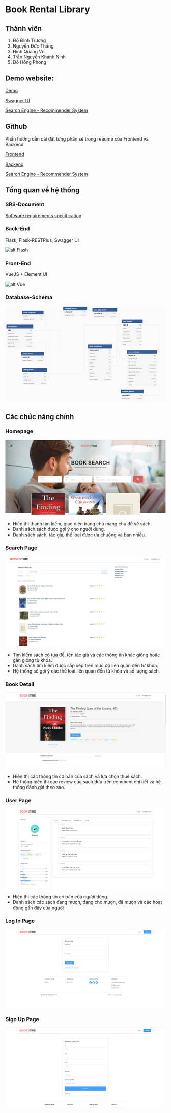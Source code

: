 # Book Rental Library

## Thành viên
1. Đỗ Đình Trường 
2. Nguyễn Đức Thắng
3. Đinh Quang Vũ
4. Trần Nguyễn Khánh Ninh
5. Đỗ Hồng Phong

## Demo website:
[Demo](http://bookstime.codes)

[Swagger UI](http://bookstime.codes:5000)

[Search Engine - Recommender System](http://bookstime.codes:1910)

## Github

Phần hướng dẫn cài đặt từng phần sẽ trong readme của Frontend và Backend

[Frontend](https://github.com/truongdo619/UET_BookRentalLibrary)

[Backend](https://github.com/dhphong/UET_BookRentalLibrary_Backend)

[Search Engine - Recommender System](https://github.com/thanglegons/Porg)

## Tổng quan về hệ thống

### SRS-Document

[Software requirements specification](/version2/SRS_Web_v2.pdf)

### Back-End

Flask, Flask-RESTPlus, Swagger UI

![alt Flash](https://miro.medium.com/max/438/1*0G5zu7CnXdMT9pGbYUTQLQ.png)

### Front-End

VueJS + Element UI

![alt Vue](https://zendvn.com/wp-content/uploads/2019/09/Vue.js-cta-main.jpg)

### Database-Schema

![alt db](/version1/db.png)


## Các chức năng chính

### Homepage
![alt homepage](/version2/Homepage.png)

- Hiển thị thanh tìm kiếm, giao diện trang chủ mang chủ đề về sách.
- Danh sách sách được gợi ý cho người dùng.
- Danh sách sách, tác giả, thể loại được ưa chuộng và bán nhiều.

### Search Page
![alt searchpage](/version2/SearchPage.PNG)

- Tìm kiếm sách có tựa đề, tên tác giả và các thông tin khác giống hoặc gần giống từ khóa.
- Danh sách tìm kiếm được sắp xếp trên mức độ liên quan đến từ khóa.
- Hệ thống sẽ gợi ý các thể loại liên quan đến từ khóa và số lượng sách.

### Book Detail
![alt bookdetail](/version2/BookDetail.png)

- Hiển thị các thông tin cơ bản của sách và lựa chọn thuê sách.
- Hệ thống hiển thị các review của sách dựa trên comment chi tiết và hệ thống đánh giá theo sao.

### User Page
![alt bookdetail](/version2/UserPage.png)

- Hiện thị các thông tin cơ bản của ngượi dùng.
- Danh sách các sách đang mượn, đang cho mượn, đã mượn và các hoạt động gần đây của người 

### Log In Page
![alt bookdetail](/version2/SignIn.png)

### Sign Up Page
![alt bookdetail](/version2/SignUp.png)
